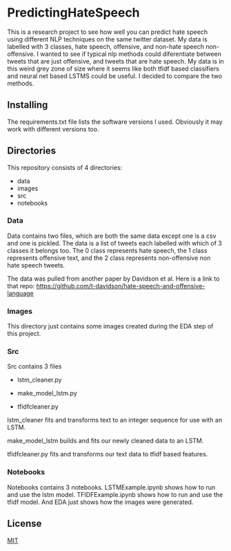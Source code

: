 # PredictingHateSpeech

This is a research project to see how well you can predict hate speech using different NLP techniques on the same twitter dataset. My data is labelled with 3 classes, hate speech, offensive, and non-hate speech non-offensive. I wanted to see if typical nlp methods could diferentiate between tweets that are just offensive, and tweets that are hate speech. My data is in this weird grey zone of size where it seems like both tfidf based classifiers and neural net based LSTMS could be useful. I decided to compare the two methods.

## Installing 

The requirements.txt file lists the software versions I used. Obviously it may work with different versions too.

## Directories

This repository consists of 4 directories:

- data
- images
- src
- notebooks

### Data

Data contains two files, which are both the same data except one is a csv and one is pickled. The data is a list of tweets each labelled with which of 3 classes it belongs too. The 0 class represents hate speech, the 1 class represents offensive text, and the 2 class represents non-offensive non hate speech tweets.

The data was pulled from another paper by Davidson et al. Here is a link to that repo: https://github.com/t-davidson/hate-speech-and-offensive-language

### Images

This directory just contains some images created during the EDA step of this project.

### Src

Src contains 3 files

- lstm_cleaner.py 

- make_model_lstm.py

- tfidfcleaner.py 

lstm_cleaner fits and transforms text to an integer sequence for use with an LSTM.

make_model_lstm builds and fits our newly cleaned data to an LSTM.

tfidfcleaner.py fits and transforms our text data to tfidf based features. 

### Notebooks

Notebooks contains 3 notebooks. LSTMExample.ipynb shows how to run and use the lstm model. TFIDFExample.ipynb shows how to run and use the tfidf model. And EDA just shows how the images were generated.

## License
[MIT](https://choosealicense.com/licenses/mit/)
